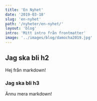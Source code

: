 ```yaml
---
title: 'En Nyhet'
date: '2019-03-18'
slug: 'en-nyhet'
path: '/nyheter/en-nyhet/'
layout: 'blog'
intro: 'Mitt intro från frontmatter'
image: '../images/blog/damocha2019.jpg'
---
```


## Jag ska bli h2

Hej från markdown!

### Jag ska bli h3

Ännu mera markdown!
